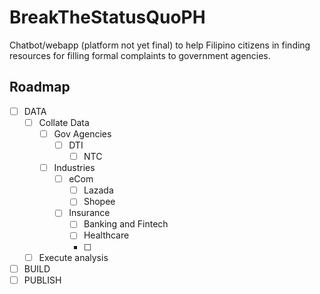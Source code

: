# BreakTheStatusQuoPH
Chatbot/webapp (platform not yet final) to help Filipino citizens in finding resources for filling formal complaints to government agencies.

## Roadmap
- [ ] DATA
	- [ ] Collate Data
 		- [ ] Gov Agencies
   			- [ ] DTI
      			- [ ] NTC
   		- [ ] Industries
			- [ ] eCom
				- [ ] Lazada
				- [ ] Shopee
			- [ ] Insurance
     			- [ ] Banking and Fintech
        		- [ ] Healthcare
        		- [ ] 
	- [ ] Execute analysis 
- [ ] BUILD
- [ ] PUBLISH
